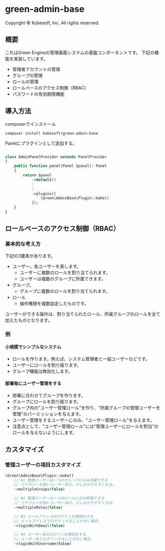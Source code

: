 # green-admin-base

Copyright &copy; Kobesoft, Inc. All rights reserved.

## 概要

これはGreen Engineの管理画面システムの基盤コンポーネントです。
下記の機能を実装しています。

- 管理者アカウントの管理
- グループの管理
- ロールの管理
- ロールベースのアクセス制御（RBAC）
- パスワードの有効期限機能

## 導入方法

composerでインストール

```shell
composer install kobesoft/green-admin-base
```

Panelにプラグインとして追加する。

```php

class AdminPanelProvider extends PanelProvider
{
    public function panel(Panel $panel): Panel
    {
        return $panel
            ->default()
            :
            :
            ->plugins([
                \Green\AdminBase\Plugin::make()
            ]);
    }
}
```

## ロールベースのアクセス制御（RBAC）

### 基本的な考え方

下記の3要素があります。

- ユーザー。各ユーザーを表します。 
  - ユーザーに複数のロールを割り当てられます。
  - ユーザーは複数のグループに所属できます。
- グループ。
  - グループに複数のロールを割り当てられます。
- ロール
  - 操作権限を複数設定したものです。

ユーザーができる操作は、割り当てられたロール、所属グループのロールを全て加えたものとなります。

### 例

#### 小規模でシンプルなシステム

- ロールを作ります。例えば、システム管理者と一般ユーザーなどです。
- ユーザーにロールを割り振ります。
- グループ機能は無効化します。

#### 部署毎にユーザー管理をする

- 部署に合わせてグループを作ります。
- グループにロールを割り振ります。
- グループ内の"ユーザー管理ロール"を作り、"所属グループの管理ユーザーを管理"のパーミッションを与えます。
- ユーザー管理をするユーザーにのみ、"ユーザー管理ロール"を与えます。
- 注意点として、"ユーザー管理ロール"には"管理ユーザーにロールを割当"のロールを与えないようにします。

## カスタマイズ

### 管理ユーザーの項目カスタマイズ

```php
\Green\AdminBase\Plugin::make()
    // #1 管理ユーザーは一つのグループにのみ所属できる
    // リテラシーが低いユーザー向け。少しわかりやすくなる。 
    ->multipleGroups(false)

    // #2 管理ユーザーは一つのロールにのみ所属できる
    // リテラシーが低いユーザー向け。少しわかりやすくなる。 
    ->multipleRoles(false)

    // #3 メールアドレスのログインを無効化する
    // メールアドレスでログインすることがない場合。
    ->loginWithEmail(false)

    // #4 ユーザー名のログインを無効化する
    // ユーザー名でログインすることがない場合。
    ->loginWithUsername(false)
```


